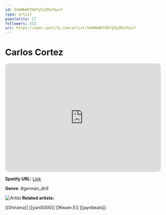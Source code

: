 ```yaml
---
id: 54mMbWhTHAfgTpZRoYOyvY
type: artist
popularity: 27
followers: 252
url: https://open.spotify.com/artist/54mMbWhTHAfgTpZRoYOyvY
---
```

# Carlos Cortez

<iframe style="border-radius:12px" src="https://open.spotify.com/embed/artist/54mMbWhTHAfgTpZRoYOyvY" width="100%" height="352" frameBorder="0" allowfullscreen="" allow="autoplay; clipboard-write; encrypted-media; fullscreen; picture-in-picture" loading="lazy"></iframe>

**Spotify URL:** [Link](https://open.spotify.com/artist/54mMbWhTHAfgTpZRoYOyvY)

**Genre:**  #german_drill

![Artist](https://i.scdn.co/image/ab6761610000e5eb8d5428a6f8401af2c51f96a8)
**Related artists:**

[[Shirama]]
[[yani5000]]
[[Kwam.E]]
[[jaynbeats]]
